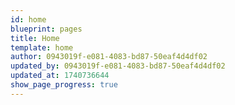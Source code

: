 ```yaml
---
id: home
blueprint: pages
title: Home
template: home
author: 0943019f-e081-4083-bd87-50eaf4d4df02
updated_by: 0943019f-e081-4083-bd87-50eaf4d4df02
updated_at: 1740736644
show_page_progress: true
---
```

